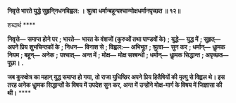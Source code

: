 **निवृत्ते भारते युद्धे सुहृनि्नधनविह्वल: ।** **श्रुत्वा धर्मान्बहून्पश्चान्मोक्षधर्मानपृच्छत ॥ १२॥** 

शब्दार्थ **** 

**निवृत्ते—** **समाप्त होने पर** **; भारते—** **भारत के वंशजों (कुरुओं तथा पाण्डवों के)** **; युद्धे—** **युद्ध में** **; सुहृत्—** **अपने प्रिय** **शुभचिन्तकों के** **; निधन—** **विनाश से** **; विह्वल:—** **अभिभूत** **; श्रुत्वा—** **सुन कर** **; धर्मान्—** **धाॢमक नियम** **; बहून्—** **अनेक** **;** **पश्चात्—** **अन्त में** **; मोक्ष—** **मोक्ष सश्बन्धी** **; धर्मान्—** **धाॢमक सिद्धान्त** **; अपृच्छत—** **पूछा।** **.** 

**जब कुरुक्षेत्र का महान् युद्ध समाप्त हो गया, तो राजा युधिष्ठिर अपने प्रिय हितैषियों की** **मृत्यु से विह्वल थे। इस तरह अनेक धाॢमक सिद्धान्तों के विषय में उपदेश सुन कर, अन्त में** **उन्होंने मोक्ष-मार्ग के विषय में जिज्ञासा की थी।** **** 